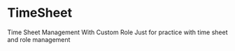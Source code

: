 # TimeSheet
Time Sheet Management With Custom Role Just for practice with time sheet and role management 
